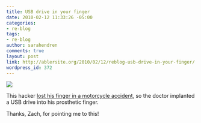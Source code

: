 ```yaml
---
title: USB drive in your finger
date: 2010-02-12 11:33:26 -05:00
categories:
- re-blog
tags:
- re-blog
author: sarahendren
comments: true
layout: post
link: http://ablersite.org/2010/02/12/reblog-usb-drive-in-your-finger/
wordpress_id: 372
---
```


[![](http://ablersite.files.wordpress.com/2010/02/usbfinger.jpg)](http://ablersite.files.wordpress.com/2010/02/usbfinger.jpg)

This hacker [lost his finger in a motorcycle accident](http://bergie.iki.fi/blog/when_reality_meets_product_concepts/), so the doctor implanted a USB drive into his prosthetic finger.

Thanks, Zach, for pointing me to this!
